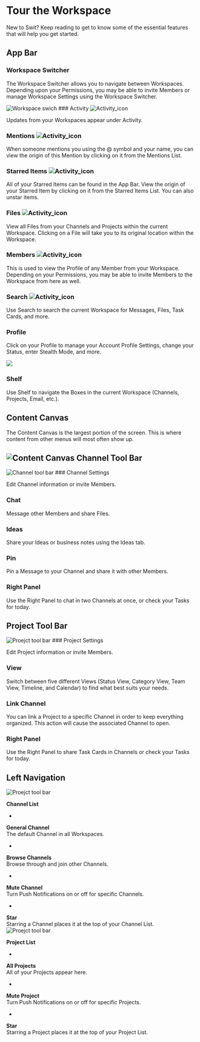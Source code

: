 # Tour the Workspace

New to Swit? Keep reading to get to know some of the essential features that will help you get started.

App Bar
-------

### Workspace Switcher

The Workspace Switcher allows you to navigate between Workspaces. Depending upon your Permissions, you may be able to invite Members or manage Workspace Settings using the Workspace Switcher.

![Workspace swich](https://files.swit.io/help_image/GS_03_Workspace_swich.png) ### Activity ![Activity_icon](https://files.swit.io/help_image/GS_03_Activity_icon.png)

Updates from your Workspaces appear under Activity.


### Mentions ![Activity_icon](https://files.swit.io/help_image/GS_03_Mention_icon.png)

When someone mentions you using the @ symbol and your name, you can view the origin of this Mention by clicking on it from the Mentions List.


### Starred Items ![Activity_icon](https://files.swit.io/help_image/GS_03_Star_icon.png)

All of your Starred Items can be found in the App Bar. View the origin of your Starred Item by clicking on it from the Starred Items List. You can also unstar items.


### Files ![Activity_icon](https://files.swit.io/help_image/GS_03_File_icon.png)

View all Files from your Channels and Projects within the current Workspace. Clicking on a File will take you to its original location within the Workspace.


### Members ![Activity_icon](https://files.swit.io/help_image/GS_03_Member_icon.png)

This is used to view the Profile of any Member from your Workspace. Depending on your Permissions, you may be able to invite Members to the Workspace from here as well.


### Search ![Activity_icon](https://files.swit.io/help_image/GS_03_Search_icon.png)

Use Search to search the current Workspace for Messages, Files, Task Cards, and more.


### Profile

Click on your Profile to manage your Account Profile Settings, change your Status, enter Stealth Mode, and more.

![](https://files.swit.io/help_image/GS_03_profile.png)   
### Shelf

Use Shelf to navigate the Boxes in the current Workspace (Channels, Projects, Email, etc.).


Content Canvas
--------------

The Content Canvas is the largest portion of the screen. This is where content from other menus will most often show up.

![Content Canvas](https://files.swit.io/help_image/GS_03_Contents_canvas.png) Channel Tool Bar
----------------

![Channel tool bar](https://files.swit.io/help_image/GS_03_Channel_toolbar.png) ### Channel Settings

Edit Channel information or invite Members.

### Chat

Message other Members and share Files.

### Ideas

Share your Ideas or business notes using the Ideas tab.

### Pin

Pin a Message to your Channel and share it with other Members.

### Right Panel

Use the Right Panel to chat in two Channels at once, or check your Tasks for today.

Project Tool Bar
----------------

![Proejct tool bar](https://files.swit.io/help_image/GS_03_Project_toolbar.png) ### Project Settings

Edit Project information or invite Members.

### View

Switch between five different Views (Status View, Category View, Team View, Timeline, and Calendar) to find what best suits your needs.

### Link Channel

You can link a Project to a specific Channel in order to keep everything organized. This action will cause the associated Channel to open.

### Right Panel

Use the Right Panel to share Task Cards in Channels or check your Tasks for today.

Left Navigation
---------------

![Proejct tool bar](https://files.swit.io/help_image/GS_03_Navi_channl.png)

**Channel List** 

* 

**General Channel**  
The default Channel in all Workspaces.


* 

**Browse Channels**  
Browse through and join other Channels.


* 

**Mute Channel**  
Turn Push Notifications on or off for specific Channels.


* 

**Star**  
Starring a Channel places it at the top of your Channel List.
![Proejct tool bar](https://files.swit.io/help_image/GS_03_Navi_project.png)

**Project List** 

* 

**All Projects**  
All of your Projects appear here.


* 

**Mute Project**  
Turn Push Notifications on or off for specific Projects.


* 

**Star**  
Starring a Project places it at the top of your Project List.
